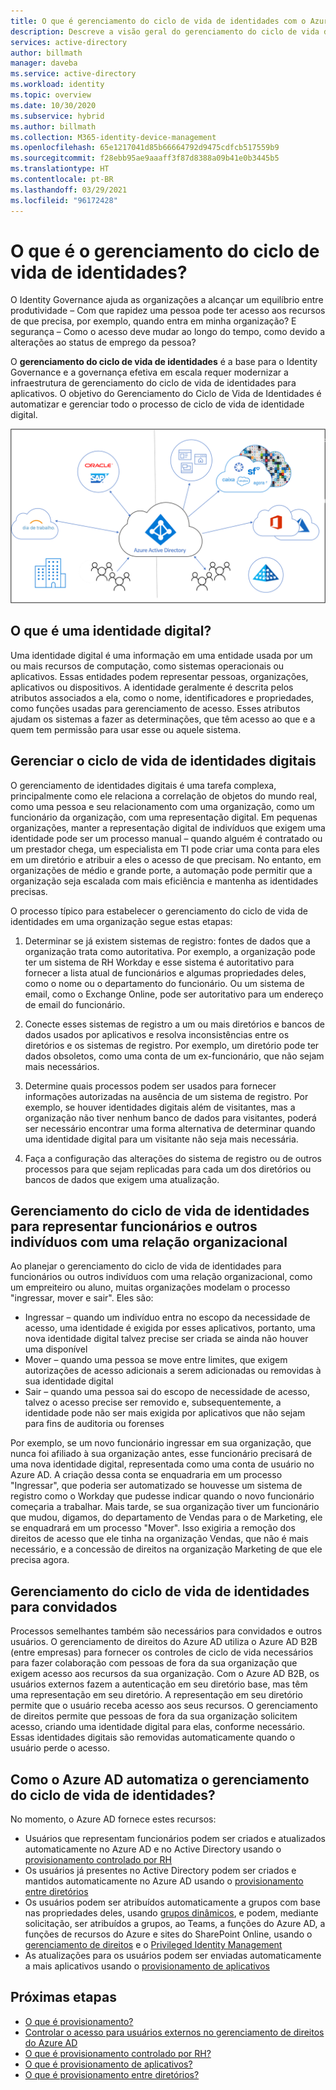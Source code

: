 ```yaml
---
title: O que é gerenciamento do ciclo de vida de identidades com o Azure Active Directory? | Microsoft Docs
description: Descreve a visão geral do gerenciamento do ciclo de vida de identidades.
services: active-directory
author: billmath
manager: daveba
ms.service: active-directory
ms.workload: identity
ms.topic: overview
ms.date: 10/30/2020
ms.subservice: hybrid
ms.author: billmath
ms.collection: M365-identity-device-management
ms.openlocfilehash: 65e1217041d85b66664792d9475cdfcb517559b9
ms.sourcegitcommit: f28ebb95ae9aaaff3f87d8388a09b41e0b3445b5
ms.translationtype: HT
ms.contentlocale: pt-BR
ms.lasthandoff: 03/29/2021
ms.locfileid: "96172428"
---
```

# <a name="what-is-identity-lifecycle-management"></a>O que é o gerenciamento do ciclo de vida de identidades?

O Identity Governance ajuda as organizações a alcançar um equilíbrio entre produtividade – Com que rapidez uma pessoa pode ter acesso aos recursos de que precisa, por exemplo, quando entra em minha organização? E segurança – Como o acesso deve mudar ao longo do tempo, como devido a alterações ao status de emprego da pessoa?

O **gerenciamento do ciclo de vida de identidades** é a base para o Identity Governance e a governança efetiva em escala requer modernizar a infraestrutura de gerenciamento do ciclo de vida de identidades para aplicativos. O objetivo do Gerenciamento do Ciclo de Vida de Identidades é automatizar e gerenciar todo o processo de ciclo de vida de identidade digital. 

![provisionamento em nuvem](media/what-is-provisioning/cloud-1.png)

## <a name="what-is-a-digital-identity"></a>O que é uma identidade digital?

Uma identidade digital é uma informação em uma entidade usada por um ou mais recursos de computação, como sistemas operacionais ou aplicativos. Essas entidades podem representar pessoas, organizações, aplicativos ou dispositivos.  A identidade geralmente é descrita pelos atributos associados a ela, como o nome, identificadores e propriedades, como funções usadas para gerenciamento de acesso.  Esses atributos ajudam os sistemas a fazer as determinações, que têm acesso ao que e a quem tem permissão para usar esse ou aquele sistema.  

## <a name="managing-the-lifecycle-of-digital-identities"></a>Gerenciar o ciclo de vida de identidades digitais

O gerenciamento de identidades digitais é uma tarefa complexa, principalmente como ele relaciona a correlação de objetos do mundo real, como uma pessoa e seu relacionamento com uma organização, como um funcionário da organização, com uma representação digital.    Em pequenas organizações, manter a representação digital de indivíduos que exigem uma identidade pode ser um processo manual – quando alguém é contratado ou um prestador chega, um especialista em TI pode criar uma conta para eles em um diretório e atribuir a eles o acesso de que precisam.  No entanto, em organizações de médio e grande porte, a automação pode permitir que a organização seja escalada com mais eficiência e mantenha as identidades precisas.

O processo típico para estabelecer o gerenciamento do ciclo de vida de identidades em uma organização segue estas etapas:

1. Determinar se já existem sistemas de registro: fontes de dados que a organização trata como autoritativa.  Por exemplo, a organização pode ter um sistema de RH Workday e esse sistema é autoritativo para fornecer a lista atual de funcionários e algumas propriedades deles, como o nome ou o departamento do funcionário.  Ou um sistema de email, como o Exchange Online, pode ser autoritativo para um endereço de email do funcionário.

2. Conecte esses sistemas de registro a um ou mais diretórios e bancos de dados usados por aplicativos e resolva inconsistências entre os diretórios e os sistemas de registro. Por exemplo, um diretório pode ter dados obsoletos, como uma conta de um ex-funcionário, que não sejam mais necessários. 

3. Determine quais processos podem ser usados para fornecer informações autorizadas na ausência de um sistema de registro.  Por exemplo, se houver identidades digitais além de visitantes, mas a organização não tiver nenhum banco de dados para visitantes, poderá ser necessário encontrar uma forma alternativa de determinar quando uma identidade digital para um visitante não seja mais necessária.

4. Faça a configuração das alterações do sistema de registro ou de outros processos para que sejam replicadas para cada um dos diretórios ou bancos de dados que exigem uma atualização.

## <a name="identity-lifecycle-management-for-representing-employees-and-other-individuals-with-an-organizational-relationship"></a>Gerenciamento do ciclo de vida de identidades para representar funcionários e outros indivíduos com uma relação organizacional

Ao planejar o gerenciamento do ciclo de vida de identidades para funcionários ou outros indivíduos com uma relação organizacional, como um empreiteiro ou aluno, muitas organizações modelam o processo "ingressar, mover e sair".  Eles são:
    
   - Ingressar – quando um indivíduo entra no escopo da necessidade de acesso, uma identidade é exigida por esses aplicativos, portanto, uma nova identidade digital talvez precise ser criada se ainda não houver uma disponível
   - Mover – quando uma pessoa se move entre limites, que exigem autorizações de acesso adicionais a serem adicionadas ou removidas à sua identidade digital
   - Sair – quando uma pessoa sai do escopo de necessidade de acesso, talvez o acesso precise ser removido e, subsequentemente, a identidade pode não ser mais exigida por aplicativos que não sejam para fins de auditoria ou forenses

Por exemplo, se um novo funcionário ingressar em sua organização, que nunca foi afiliado à sua organização antes, esse funcionário precisará de uma nova identidade digital, representada como uma conta de usuário no Azure AD.  A criação dessa conta se enquadraria em um processo "Ingressar", que poderia ser automatizado se houvesse um sistema de registro como o Workday que pudesse indicar quando o novo funcionário começaria a trabalhar.  Mais tarde, se sua organização tiver um funcionário que mudou, digamos, do departamento de Vendas para o de Marketing, ele se enquadrará em um processo "Mover".  Isso exigiria a remoção dos direitos de acesso que ele tinha na organização Vendas, que não é mais necessário, e a concessão de direitos na organização Marketing de que ele precisa agora.

## <a name="identity-lifecycle-management-for-guests"></a>Gerenciamento do ciclo de vida de identidades para convidados

Processos semelhantes também são necessários para convidados e outros usuários.  O gerenciamento de direitos do Azure AD utiliza o Azure AD B2B (entre empresas) para fornecer os controles de ciclo de vida necessários para fazer colaboração com pessoas de fora da sua organização que exigem acesso aos recursos da sua organização. Com o Azure AD B2B, os usuários externos fazem a autenticação em seu diretório base, mas têm uma representação em seu diretório. A representação em seu diretório permite que o usuário receba acesso aos seus recursos.  O gerenciamento de direitos permite que pessoas de fora da sua organização solicitem acesso, criando uma identidade digital para elas, conforme necessário. Essas identidades digitais são removidas automaticamente quando o usuário perde o acesso.  

## <a name="how-does-azure-ad-automate-identity-lifecycle-management"></a>Como o Azure AD automatiza o gerenciamento do ciclo de vida de identidades?

No momento, o Azure AD fornece estes recursos:

* Usuários que representam funcionários podem ser criados e atualizados automaticamente no Azure AD e no Active Directory usando o [provisionamento controlado por RH](what-is-hr-driven-provisioning.md)
* Os usuários já presentes no Active Directory podem ser criados e mantidos automaticamente no Azure AD usando o [provisionamento entre diretórios](what-is-inter-directory-provisioning.md)
* Os usuários podem ser atribuídos automaticamente a grupos com base nas propriedades deles, usando [grupos dinâmicos](../external-identities/use-dynamic-groups.md#what-are-dynamic-groups), e podem, mediante solicitação, ser atribuídos a grupos, ao Teams, a funções do Azure AD, a funções de recursos do Azure e sites do SharePoint Online, usando o [gerenciamento de direitos](entitlement-management-scenarios.md) e o [Privileged Identity Management](../privileged-identity-management/pim-configure.md)
* As atualizações para os usuários podem ser enviadas automaticamente a mais aplicativos usando o [provisionamento de aplicativos](what-is-app-provisioning.md)

## <a name="next-steps"></a>Próximas etapas 

- [O que é provisionamento?](what-is-provisioning.md)
- [Controlar o acesso para usuários externos no gerenciamento de direitos do Azure AD](./entitlement-management-external-users.md)
- [O que é provisionamento controlado por RH?](what-is-hr-driven-provisioning.md)
- [O que é provisionamento de aplicativos?](what-is-app-provisioning.md)
- [O que é provisionamento entre diretórios?](what-is-inter-directory-provisioning.md)